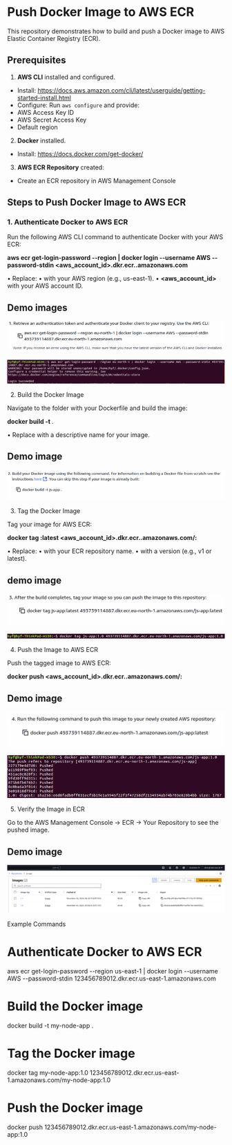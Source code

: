 # Push Docker Image to AWS ECR

This repository demonstrates how to build and push a Docker image to AWS Elastic Container Registry (ECR).


## Prerequisites
1. **AWS CLI** installed and configured.
- Install: https://docs.aws.amazon.com/cli/latest/userguide/getting-started-install.html
- Configure: Run `aws configure` and provide:
- AWS Access Key ID
- AWS Secret Access Key
- Default region
2. **Docker** installed.
- Install: https://docs.docker.com/get-docker/
3. **AWS ECR Repository** created:
- Create an ECR repository in AWS Management Console


## Steps to Push Docker Image to AWS ECR

### 1. Authenticate Docker to AWS ECR
Run the following AWS CLI command to authenticate Docker with your AWS ECR:

**aws ecr get-login-password --region <your-region> | docker login --username AWS --password-stdin <aws_account_id>.dkr.ecr.<your-region>.amazonaws.com**

• Replace:
• **<your-region>** with your AWS region (e.g., us-east-1).
• **<aws_account_id>** with your AWS account ID.

## Demo images

![login-to-aws-ecr](https://github.com/kwenealete/docker-to-aws-ecr/blob/master/app/images/login.png)


![login-to-aws-ecr1](https://github.com/kwenealete/docker-to-aws-ecr/blob/master/app/images/login1.png)


2. Build the Docker Image

Navigate to the folder with your Dockerfile and build the image:

**docker build -t <image-name>** .

• Replace **<image-name>** with a descriptive name for your image.

## Demo image

![build](https://github.com/kwenealete/docker-to-aws-ecr/blob/master/app/images/build.png)

3. Tag the Docker Image

Tag your image for AWS ECR:

**docker tag <image-name>:latest <aws_account_id>.dkr.ecr.<your-region>.amazonaws.com/<image-name>:<tag>**

• Replace:
• **<image-name>** with your ECR repository name.
• **<tag>** with a version (e.g., v1 or latest).

## demo image

![tag](https://github.com/kwenealete/docker-to-aws-ecr/blob/master/app/images/tag.png)


![tag1](https://github.com/kwenealete/docker-to-aws-ecr/blob/master/app/images/tag1.png)

4. Push the Image to AWS ECR

Push the tagged image to AWS ECR:

**docker push <aws_account_id>.dkr.ecr.<your-region>.amazonaws.com/<repository-name>:<tag>**


## Demo image

![push](https://github.com/kwenealete/docker-to-aws-ecr/blob/master/app/images/push.png)


![push1](https://github.com/kwenealete/docker-to-aws-ecr/blob/master/app/images/push1.png)

5. Verify the Image in ECR

Go to the AWS Management Console → ECR → Your Repository to see the pushed image.

## Demo image

![Image](https://github.com/kwenealete/docker-to-aws-ecr/blob/master/app/images/images.png)

Example Commands

# Authenticate Docker to AWS ECR
aws ecr get-login-password --region us-east-1 | docker login --username AWS --password-stdin 123456789012.dkr.ecr.us-east-1.amazonaws.com

# Build the Docker image
docker build -t my-node-app .

# Tag the Docker image
docker tag my-node-app:1.0 123456789012.dkr.ecr.us-east-1.amazonaws.com/my-node-app:1.0

# Push the Docker image
docker push 123456789012.dkr.ecr.us-east-1.amazonaws.com/my-node-app:1.0